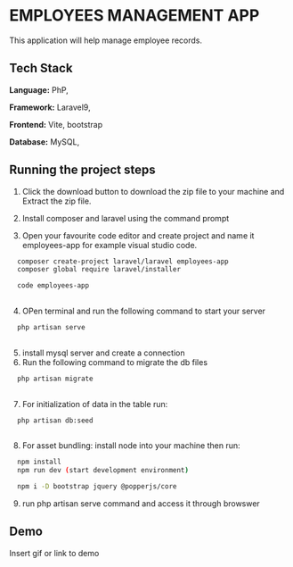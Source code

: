 
# EMPLOYEES MANAGEMENT APP


This application will help manage employee records.


## Tech Stack

**Language:** PhP,

**Framework:** Laravel9,

**Frontend:** Vite, bootstrap

**Database:** MySQL, 




## Running the project steps

1. Click the download button to download the zip file to your machine and
Extract the zip file.

2. Install composer and laravel using the command prompt 

3. Open your favourite code editor and create project and name it employees-app 
for example visual studio code.

```bash
  composer create-project laravel/laravel employees-app
  composer global require laravel/installer

  code employees-app
  

```
4.  OPen terminal and run the following command to start your server
```bash
  php artisan serve
  

```
5. install mysql server and create a connection
6. Run the following command to migrate the db files
```bash
  php artisan migrate
  

```
7. For initialization of data in the table run:
```bash
  php artisan db:seed
  

```
8. For asset bundling:
install node into your machine then run:
```bash
  npm install
  npm run dev (start development environment)

  npm i -D bootstrap jquery @popperjs/core
```
9. run php artisan serve command and access it through browswer
## Demo

Insert gif or link to demo

